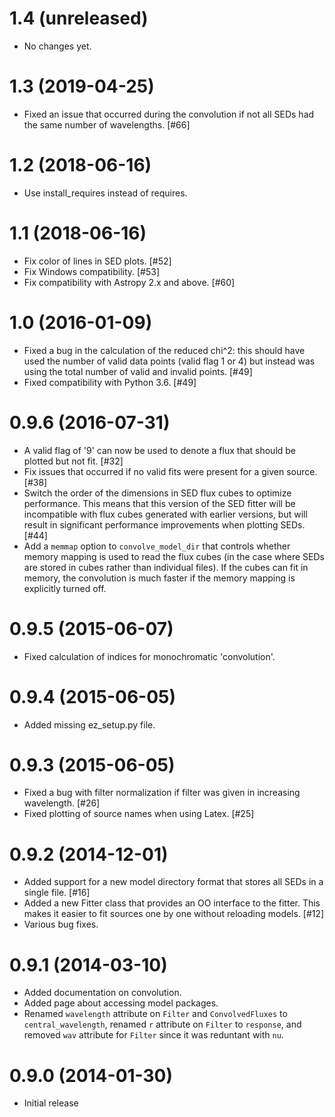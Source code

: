 # 1.4 (unreleased)

-   No changes yet.

# 1.3 (2019-04-25)

-   Fixed an issue that occurred during the convolution if not all SEDs
    had the same number of wavelengths. \[#66\]

# 1.2 (2018-06-16)

-   Use install_requires instead of requires.

# 1.1 (2018-06-16)

-   Fix color of lines in SED plots. \[#52\]
-   Fix Windows compatibility. \[#53\]
-   Fix compatibility with Astropy 2.x and above. \[#60\]

# 1.0 (2016-01-09)

-   Fixed a bug in the calculation of the reduced chi\^2: this should
    have used the number of valid data points (valid flag 1 or 4) but
    instead was using the total number of valid and invalid points.
    \[#49\]
-   Fixed compatibility with Python 3.6. \[#49\]

# 0.9.6 (2016-07-31)

-   A valid flag of \'9\' can now be used to denote a flux that should
    be plotted but not fit. \[#32\]
-   Fix issues that occurred if no valid fits were present for a given
    source. \[#38\]
-   Switch the order of the dimensions in SED flux cubes to optimize
    performance. This means that this version of the SED fitter will be
    incompatible with flux cubes generated with earlier versions, but
    will result in significant performance improvements when plotting
    SEDs. \[#44\]
-   Add a `memmap` option to `convolve_model_dir` that controls whether
    memory mapping is used to read the flux cubes (in the case where
    SEDs are stored in cubes rather than individual files). If the cubes
    can fit in memory, the convolution is much faster if the memory
    mapping is explicitly turned off.

# 0.9.5 (2015-06-07)

-   Fixed calculation of indices for monochromatic \'convolution\'.

# 0.9.4 (2015-06-05)

-   Added missing ez_setup.py file.

# 0.9.3 (2015-06-05)

-   Fixed a bug with filter normalization if filter was given in
    increasing wavelength. \[#26\]
-   Fixed plotting of source names when using Latex. \[#25\]

# 0.9.2 (2014-12-01)

-   Added support for a new model directory format that stores all SEDs
    in a single file. \[#16\]
-   Added a new Fitter class that provides an OO interface to the
    fitter. This makes it easier to fit sources one by one without
    reloading models. \[#12\]
-   Various bug fixes.

# 0.9.1 (2014-03-10)

-   Added documentation on convolution.
-   Added page about accessing model packages.
-   Renamed `wavelength` attribute on `Filter` and `ConvolvedFluxes` to
    `central_wavelength`, renamed `r` attribute on `Filter` to
    `response`, and removed `wav` attribute for `Filter` since it was
    reduntant with `nu`.

# 0.9.0 (2014-01-30)

-   Initial release
